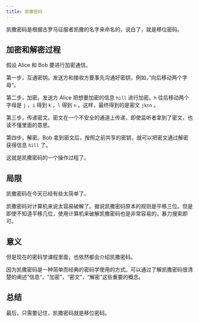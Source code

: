```yaml
---
title: 凯撒密码
---
```


凯撒密码是根据古罗马征服者凯撒的名字来命名的，说白了，就是移位密码。

## 加密和解密过程

假设 Alice 和 Bob 要进行加密通信。

第一步，互通密钥。发送方和接收方要事先沟通好密钥，例如，”向后移动两个字母“。

第二步，加密。发送方 Alice 把想要加密的信息 `hill` 进行加密。`h` 往后移动两个字母是 `j` ，`i` 得到 `k` ，`l` 得到 `n` 。这样，最终得到的是密文 `jknn` 。

第三步，传递密文。密文在一个不安全的通道上传递，即使监听者拿到了密文，也读不懂里面的意思。

第四步，解密。Bob 拿到密文后，按照之前共享的密钥，就可以把密文通过解密获得信息 `hill` 了。

这就是凯撒密码的一个操作过程了。


## 局限

凯撒密码在今天已经有些太简单了。

凯撒密码对计算机来说太容易破解了。据说凯撒密码原本的规则是平移三位。但是即使不知道平移几位，使用计算机来破解凯撒密码也是非常容易的，暴力搜索即可。

## 意义

但是现在的密码学课程里面，也依然都会介绍凯撒密码。

因为凯撒密码是一种简单而经典的密码学使用的方式。可以通过了解凯撒密码很清楚的阐述”信息“，“加密”，“密文”，“解密”这些重要的概念。

## 总结

最后，只需要记住，凯撒密码就是移位密码。
